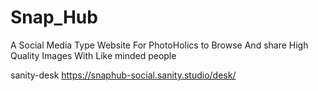 # Snap_Hub
A Social  Media Type Website For PhotoHolics to Browse And share High Quality Images With Like minded people 

sanity-desk
https://snaphub-social.sanity.studio/desk/
